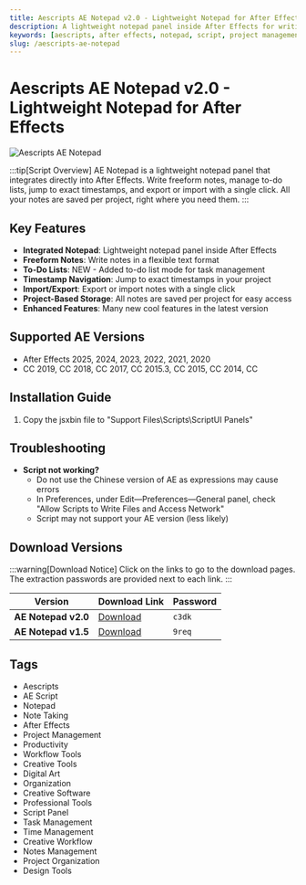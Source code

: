 ```yaml
---
title: Aescripts AE Notepad v2.0 - Lightweight Notepad for After Effects
description: A lightweight notepad panel inside After Effects for writing notes, managing to-do lists, jumping to timestamps, and exporting/importing with a single click. All notes are saved per project.
keywords: [aescripts, after effects, notepad, script, project management, note taking, ae plugin, productivity]
slug: /aescripts-ae-notepad
---
```


<!-- Above is frontmatter Part - generated based on content to meet Google SEO requirements, balancing automation efficiency with Google's E-E-A-T principles -->

# Aescripts AE Notepad v2.0 - Lightweight Notepad for After Effects

![Aescripts AE Notepad](https://www.gfxcamp.com/wp-content/uploads/2025/04/AE-Notepad.jpg)

:::tip[Script Overview]
AE Notepad is a lightweight notepad panel that integrates directly into After Effects. Write freeform notes, manage to-do lists, jump to exact timestamps, and export or import with a single click. All your notes are saved per project, right where you need them.
:::

## Key Features

- **Integrated Notepad**: Lightweight notepad panel inside After Effects
- **Freeform Notes**: Write notes in a flexible text format
- **To-Do Lists**: NEW - Added to-do list mode for task management
- **Timestamp Navigation**: Jump to exact timestamps in your project
- **Import/Export**: Export or import notes with a single click
- **Project-Based Storage**: All notes are saved per project for easy access
- **Enhanced Features**: Many new cool features in the latest version

## Supported AE Versions

- After Effects 2025, 2024, 2023, 2022, 2021, 2020
- CC 2019, CC 2018, CC 2017, CC 2015.3, CC 2015, CC 2014, CC

## Installation Guide

1. Copy the jsxbin file to "Support Files\\Scripts\\ScriptUI Panels"

## Troubleshooting

- **Script not working?**
  - Do not use the Chinese version of AE as expressions may cause errors
  - In Preferences, under Edit—Preferences—General panel, check "Allow Scripts to Write Files and Access Network"
  - Script may not support your AE version (less likely)

## Download Versions

:::warning[Download Notice]
Click on the links to go to the download pages. The extraction passwords are provided next to each link.
:::

| Version | Download Link | Password |
|---------|---------------|----------|
| **AE Notepad v2.0** | [Download](https://pan.baidu.com/s/1GLwOJ7OGEFZm07IqxcIWiw?pwd=c3dk) | `c3dk` |
| **AE Notepad v1.5** | [Download](https://pan.baidu.com/s/13VmgKR5czo7-7l1n0N6oeQ?pwd=9req) | `9req` |

## Tags

- Aescripts
- AE Script
- Notepad
- Note Taking
- After Effects
- Project Management
- Productivity
- Workflow Tools
- Creative Tools
- Digital Art
- Organization
- Creative Software
- Professional Tools
- Script Panel
- Task Management
- Time Management
- Creative Workflow
- Notes Management
- Project Organization
- Design Tools